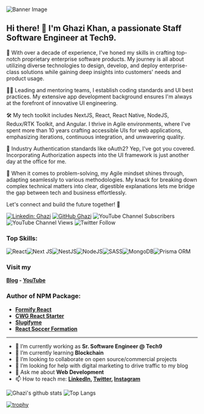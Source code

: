 ![Banner Image](image/Banner.png)


## Hi there! 👋 I'm Ghazi Khan, a passionate Staff Software Engineer at Tech9.

🚀 With over a decade of experience, I've honed my skills in crafting top-notch proprietary enterprise software products. My journey is all about utilizing diverse technologies to design, develop, and deploy enterprise-class solutions while gaining deep insights into customers' needs and product usage.

👨‍🏭 Leading and mentoring teams, I establish coding standards and UI best practices. My extensive app development background ensures I'm always at the forefront of innovative UI engineering.

🛠️ My tech toolkit includes NextJS, React, React Native, NodeJS, Redux/RTK Toolkit, and Angular. I thrive in Agile environments, where I've spent more than 10 years crafting accessible UIs for web applications, emphasizing iterations, continuous integration, and unwavering quality.

🔐 Industry Authentication standards like oAuth2? Yep, I've got you covered. Incorporating Authorization aspects into the UI framework is just another day at the office for me.

🧠 When it comes to problem-solving, my Agile mindset shines through, adapting seamlessly to various methodologies. My knack for breaking down complex technical matters into clear, digestible explanations lets me bridge the gap between tech and business effortlessly.

Let's connect and build the future together! 🌟

[![Linkedin: Ghazi](https://img.shields.io/badge/-Ghazi-blue?style=flat-square&logo=Linkedin&logoColor=white&link=https://www.linkedin.com/in/ghazi-khan/)](https://www.linkedin.com/in/ghazi-khan/)
[![GitHub Ghazi](https://img.shields.io/github/followers/gkhan205?label=follow&style=social)](https://github.com/gkhan205)
![YouTube Channel Subscribers](https://img.shields.io/youtube/channel/subscribers/UCio7gIFilw6wsgbTZAVOBrg?style=social)
![YouTube Channel Views](https://img.shields.io/youtube/channel/views/UCio7gIFilw6wsgbTZAVOBrg?style=social)
![Twitter Follow](https://img.shields.io/twitter/follow/ghazikhan205?style=social)


### Top Skills:
![React](https://img.shields.io/badge/react-%2320232a.svg?style=for-the-badge&logo=react&logoColor=%2361DAFB)![Next JS](https://img.shields.io/badge/Next-black?style=for-the-badge&logo=next.js&logoColor=white)![NestJS](https://img.shields.io/badge/nestjs-%23E0234E.svg?style=for-the-badge&logo=nestjs&logoColor=white)![NodeJS](https://img.shields.io/badge/node.js-6DA55F?style=for-the-badge&logo=node.js&logoColor=white)![SASS](https://img.shields.io/badge/SASS-hotpink.svg?style=for-the-badge&logo=SASS&logoColor=white)![MongoDB](https://img.shields.io/badge/MongoDB-4EA94B.svg?style=for-the-badge&logo=mongodb&logoColor=white)![Prisma ORM](https://img.shields.io/badge/Prisma-3982CE?style=for-the-badge&logo=Prisma&logoColor=white)

### Visit my 
**[Blog](https://ghazikhan.in/blog) - [YouTube](https://www.youtube.com/channel/UCio7gIFilw6wsgbTZAVOBrg)**

### Author of NPM Package: 
- **[Formify React](https://www.npmjs.com/package/formify-react)** 
- **[CWG React Starter](https://github.com/gkhan205/cwg-react-starter)** 
- **[Slugifyme](https://www.npmjs.com/package/slugifyme)**
- **[React Soccer Formation](https://www.npmjs.com/package/react-soccer-formation)**

---

- 🔭 I’m currently working as **Sr. Software Engineer @ Tech9**
- 🌱 I’m currently learning **Blockchain**
- 👯 I’m looking to collaborate on open source/commercial projects
- 🤔 I’m looking for help with digital marketing to drive traffic to my blog
- 💬 Ask me about **Web Development**
- 📫 How to reach me:
  **[LinkedIn](https://www.linkedin.com/in/ghazi-khan/), [Twitter](https://twitter.com/ghazikhan205), [Instagram](https://instagram.com/codewithghazi)**

![Ghazi's github stats](https://github-readme-stats.vercel.app/api?username=gkhan205&show_icons=true&hide_border=true&theme=dark)
![Top Langs](https://github-readme-stats.vercel.app/api/top-langs/?username=gkhan205&layout=compact&theme=dark&hide_border=true)

[![trophy](https://github-profile-trophy.vercel.app/?username=gkhan205)](https://github.com/gkhan205/github-profile-trophy)
